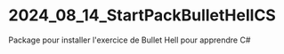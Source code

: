 # 2024_08_14_StartPackBulletHellCS
Package pour installer l'exercice de Bullet Hell pour apprendre C#
